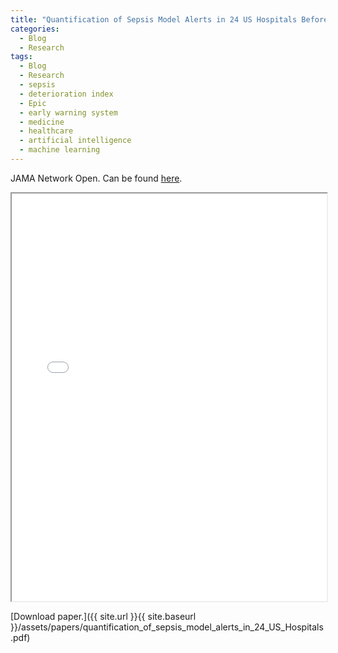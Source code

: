 ```yaml
---
title: "Quantification of Sepsis Model Alerts in 24 US Hospitals Before and During the COVID-19 Pandemic"
categories:
  - Blog
  - Research
tags:
  - Blog
  - Research
  - sepsis
  - deterioration index
  - Epic
  - early warning system
  - medicine
  - healthcare
  - artificial intelligence
  - machine learning
---
```


JAMA Network Open. Can be found [here](https://jamanetwork.com/journals/jamanetworkopen/fullarticle/2786356).


<iframe src="{{ site.url }}{{ site.baseurl }}/assets/papers/quantification_of_sepsis_model_alerts_in_24_US_Hospitals.pdf" 
    style="aspect-ratio: 8.5 / 11;"
    width="100%" 
>
</iframe>

[Download paper.]({{ site.url }}{{ site.baseurl }}/assets/papers/quantification_of_sepsis_model_alerts_in_24_US_Hospitals.pdf)
